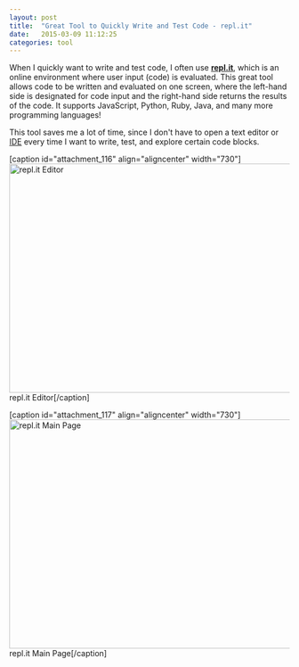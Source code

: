 ```yaml
---
layout: post
title:  "Great Tool to Quickly Write and Test Code - repl.it"
date:   2015-03-09 11:12:25
categories: tool
---
```

When I quickly want to write and test code, I often use <strong><a title="repl.it" href="http://repl.it/" target="_blank">repl.it</a></strong>, which is an online environment where user input (code) is evaluated. This great tool allows code to be written and evaluated on one screen, where the left-hand side is designated for code input and the right-hand side returns the results of the code. It supports JavaScript, Python, Ruby, Java, and many more programming languages!

This tool saves me a lot of time, since I don't have to open a text editor or <a title="Integrated Development Environment" href="http://en.wikipedia.org/wiki/Integrated_development_environment" target="_blank">IDE</a> every time I want to write, test, and explore certain code blocks.

[caption id="attachment_116" align="aligncenter" width="730"]<a href="https://carloscodes.files.wordpress.com/2015/03/repl-it_editor.png"><img class="size-full wp-image-116" src="https://carloscodes.files.wordpress.com/2015/03/repl-it_editor.png" alt="repl.it Editor" width="730" height="411" /></a> repl.it Editor[/caption]

[caption id="attachment_117" align="aligncenter" width="730"]<a href="https://carloscodes.files.wordpress.com/2015/03/repl-ti_main_page.png"><img class="size-full wp-image-117" src="https://carloscodes.files.wordpress.com/2015/03/repl-ti_main_page.png" alt="repl.it Main Page" width="730" height="411" /></a> repl.it Main Page[/caption]

&nbsp;